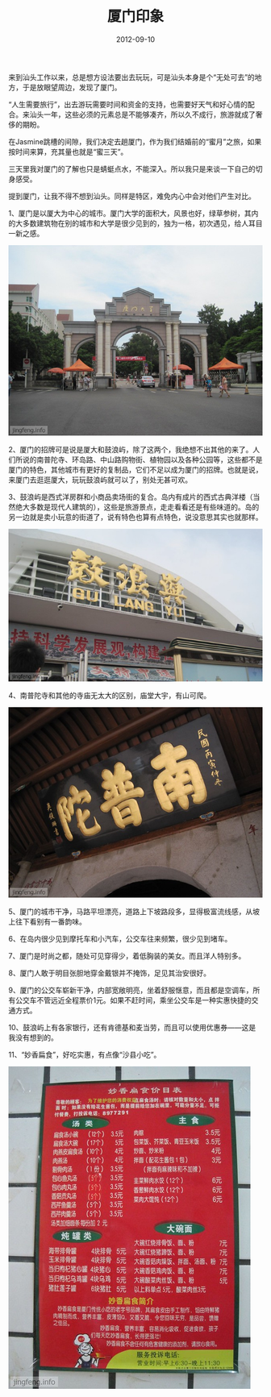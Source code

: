 ﻿---
title: "厦门印象"
date: 2012-09-10
categories: 
  - "travels"
tags: 
  - "南普陀"
  - "印象"
  - "厦门"
  - "鼓浪屿"
---

来到汕头工作以来，总是想方设法要出去玩玩，可是汕头本身是个“无处可去”的地方，于是放眼望周边，发现了厦门。

“人生需要旅行”，出去游玩需要时间和资金的支持，也需要好天气和好心情的配合。来汕头一年，这些必须的元素总是不能够凑齐，所以久不成行，旅游就成了奢侈的期盼。

在Jasmine跳槽的间隙，我们决定去趟厦门，作为我们结婚前的“蜜月”之旅，如果按时间来算，充其量也就是“蜜三天”。

三天里我对厦门的了解也只是蜻蜓点水，不能深入。所以我只是来谈一下自己的切身感受。

提到厦门，让我不得不想到汕头。同样是特区，难免内心中会对他们产生对比。

1、厦门是以厦大为中心的城市。厦门大学的面积大，风景也好，绿草参树，其内的大多数建筑物在别的城市和大学是很少见到的，独为一格，初次遇见，给人耳目一新之感。

![ÏÃ´ó](/images/7969468592_935c5b910f_z.jpg)

2、厦门的招牌可是说是厦大和鼓浪屿，除了这两个，我绝想不出其他的来了。人们所说的南普陀寺、环岛路、中山路购物街、植物园以及各种公园等，这些都不是厦门的特色，其他城市有更好的复制品，它们不足以成为厦门的招牌。也就是说，来厦门去逛逛厦大，玩玩鼓浪屿就可以了，别处无甚可欢。

3、鼓浪屿是西式洋房群和小商品卖场街的复合。岛内有成片的西式古典洋楼（当然绝大多数是现代人建筑的），这些是旅游景点，走走看看还是有些味道的。岛的另一边就是卖小玩意的街道了，说有特色也算有点特色，说没意思其实也就那样。

![¹ÄÀËÓì](/images/7969466314_d991015847_z.jpg)

4、南普陀寺和其他的寺庙无太大的区别，庙堂大宇，有山可爬。

![ÄÏÆÕÍÓ](/images/7969467430_30446a58f9_z.jpg)

5、厦门的城市干净，马路平坦漂亮，道路上下坡路段多，显得极富流线感，从坡上往下看别有一番韵味。

6、在岛内很少见到摩托车和小汽车，公交车往来频繁，很少见到堵车。

7、厦门是时尚之都，随处可见穿得少，着低胸装的美女。而且洋人特别多。

8、厦门人敢于明目张胆地穿金戴银并不掩饰，足见其治安很好。

9、厦门的公交车崭新干净，内部宽敞明亮，坐着舒服惬意，而且都是空调车，所有公交车不管远近全程票价1元。如果不赶时间，乘坐公交车是一种实惠快捷的交通方式。

10、鼓浪屿上有各家银行，还有肯德基和麦当劳，而且可以使用优惠券——这是我没有想到的。

11、“妙香扁食”，好吃实惠，有点像“沙县小吃”。

![](/images/7969469666_a9016a42ee_z.jpg)
